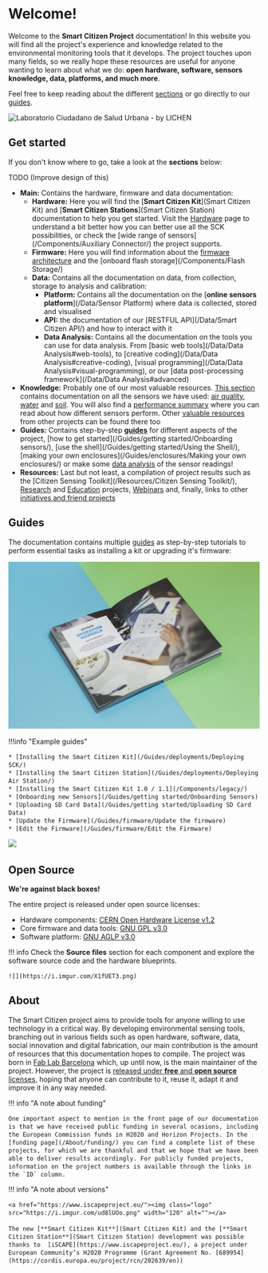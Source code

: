 # Welcome!

Welcome to the **Smart Citizen Project** documentation! In this website you will find all the project's experience and knowledge related to the environmental monitoring tools that it develops. The project touches upon many fields, so we really hope these resources are useful for anyone wanting to learn about what we do: **open hardware, software, sensors knowledge, data, platforms, and much more**.

Feel free to keep reading about the different [sections](#get-started) or go directly to our [guides](#guides).

<img src="https://live.staticflickr.com/65535/52716091733_8512429e01_k.jpg" alt="Laboratorio Ciudadano de Salud Urbana - by LICHEN">

## Get started

If you don't know where to go, take a look at the **sections** below:

TODO (Improve design of this)

* **Main:** Contains the hardware, firmware and data documentation:
    * **Hardware:** Here you will find the [**Smart Citizen Kit**](Smart Citizen Kit) and [**Smart Citizen Stations**](Smart Citizen Station) documentation to help you get started. Visit the [Hardware](/Components/) page to understand a bit better how you can better use all the SCK possibilities, or check the [wide range of sensors](/Components/Auxiliary Connector/) the project supports.
    * **Firmware:** Here you will find information about the [firmware architecture](/Components/Firmware/) and the [onboard flash storage](/Components/Flash Storage/)
    * **Data:** Contains all the documentation on data, from collection, storage to analysis and calibration:
        * **Platform:** Contains all the documentation on the [**online sensors platform**](/Data/Sensor Platform) where data is collected, stored and visualised
        * **API:** the documentation of our [RESTFUL API](/Data/Smart Citizen API/) and how to interact with it
        * **Data Analysis:** Contains all the documentation on the tools you can use for data analysis. From [basic web tools](/Data/Data Analysis#web-tools), to [creative coding](/Data/Data Analysis#creative-coding), [visual programming](/Data/Data Analysis#visual-programming), or our [data post-processing framework](/Data/Data Analysis#advanced)
* **Knowledge:** Probably one of our most valuable resources. [This section](/Components/sensors/) contains documentation on all the sensors we have used: [air quality](/Components/sensors/air/), [water](/Components/sensors/water/) and [soil](/Components/sensors/soil). You will also find a [performance summary](/Components/sensors/performance/) where you can read about how different sensors perform. Other [valuable resources](/Components/sensors/resources/) from other projects can be found there too
* **Guides:** Contains step-by-step [**guides**](/Guides/) for different aspects of the project, [how to get started](/Guides/getting started/Onboarding sensors/), [use the shell](/Guides/getting started/Using the Shell/), [making your own enclosures](/Guides/enclosures/Making your own enclosures/) or make some [data analysis](/Guides/data/) of the sensor readings!
* **Resources:** Last but not least, a compilation of project results such as the [Citizen Sensing Toolkit](/Resources/Citizen Sensing Toolkit/), [Research](/Resources/Research/) and [Education](/Resources/Education/) projects, [Webinars](/Resources/Webinars/) and, finally, links to other [initiatives and friend projects](/Resources/References/)

## Guides

The documentation contains multiple [guides](/Guides/) as step-by-step tutorials to perform essential tasks as installing a kit or upgrading it's firmware:

![](/assets/images/feS0bZ8.jpg)

!!!info "Example guides"

    * [Installing the Smart Citizen Kit](/Guides/deployments/Deploying SCK/)
    * [Installing the Smart Citizen Station](/Guides/deployments/Deploying Air Station/)
    * [Installing the Smart Citizen Kit 1.0 / 1.1](/Components/legacy/)
    * [Onboarding new Sensors](/Guides/getting started/Onboarding Sensors)
    * [Uploading SD Card Data](/Guides/getting started/Uploading SD Card Data)
    * [Update the Firmware](/Guides/firmware/Update the firmware)
    * [Edit the Firmware](/Guides/firmware/Edit the Firmware)

![](https://i.imgur.com/feS0bZ8.jpg)

## Open Source

**We're against black boxes!**

The entire project is released under open source licenses:

* Hardware components: [CERN Open Hardware License v1.2](https://www.ohwr.org/licenses/cern-ohl/license_versions/v1.2)
* Core firmware and data tools: [GNU GPL v3.0](https://www.gnu.org/licenses/gpl-3.0.en.html)
* Software platform: [GNU AGLP v3.0](https://www.gnu.org/licenses/agpl-3.0.en.html)

!!! info
    Check the **Source files** section for each component and explore the software source code and the hardware blueprints.

    ![](https://i.imgur.com/X1fUET3.png)


## About

The Smart Citizen project aims to provide tools for anyone willing to use technology in a critical way. By developing environmental sensing tools, branching out in various fields such as open hardware, software, data, social innovation and digital fabrication, our main contribution is the amount of resources that this documentation hopes to compile. The project was born in [Fab Lab Barcelona](https://fablabbcn.org) which, up until now, is the main maintainer of the project. However, the project is [released under **free** and **open source** licenses](#open-source), hoping that anyone can contribute to it, reuse it, adapt it and improve it in any way needed.

!!! info "A note about funding"

    One important aspect to mention in the front page of our documentation is that we have received public funding in several ocasions, including the European Commission funds in H2020 and Horizon Projects. In the [funding page](/About/funding/) you can find a complete list of these projects, for which we are thankful and that we hope that we have been able to deliver results accordingly. For publicly funded projects, information on the project numbers is available through the links in the `ID` column.

!!! info "A note about versions"

    <a href="https://www.iscapeproject.eu/"><img class="logo" src="https://i.imgur.com/ud8lUOo.png" width="120" alt=""></a>

    The new [**Smart Citizen Kit**](Smart Citizen Kit) and the [**Smart Citizen Station**](Smart Citizen Station) development was possible thanks to  [iSCAPE](https://www.iscapeproject.eu/), a project under European Community’s H2020 Programme (Grant Agreement No. [689954](https://cordis.europa.eu/project/rcn/202639/en))